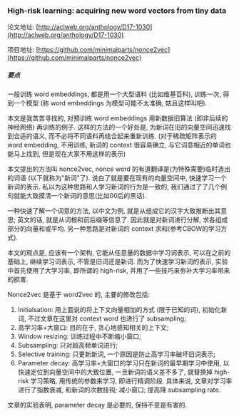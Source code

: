 ### High-risk learning: acquiring new word vectors from tiny data

论文地址: [http://aclweb.org/anthology/D17-1030](http://aclweb.org/anthology/D17-1030)

项目地址: [https://github.com/minimalparts/nonce2vec](https://github.com/minimalparts/nonce2vec)

##### 要点

一般训练 word embeddings, 都是用一个大型语料 (比如维基百科), 训练一次, 得到一个模型 (称 word embeddings 为模型可能不太准确, 姑且这样叫吧).

本文是我苦苦寻找的, 对预训练 word embeddings 用新数据旧算法 (即非后续的神经网络) 再训练的例子. 这样的方法的一个好处是, 为新词在旧的向量空间迅速找到合适的语义, 而不必将不同语料再结合起来重新训练. (对于稀疏矩阵表示的 word embedding, 不用训练, 新词的 context 很容易确立, 与它词意相近的单词也能马上找到, 但是现在大家不用这样的表示)

本文提出的方法叫 nonce2vec, nonce word 的有道翻译是(为特殊需要)临时造出的词语 (以下就称为"新词"了). 说白了就是要在现有的向量空间中, 快速学习一个新词的表示. 私以为这种思路和人学习新词的行为是一致的, 我们通过了了几个例句就能大致摸清一个新词的意思(比如00后的黑话).

一种快速了解一个词意的方法, 以中文为例, 就是从组成它的汉字大致推断出其意思; 英文的话, 就是从词根和前后缀等信息了. 因此就是对新词进行分解, 求各组成部分的向量和或平均. 另一种思路是对新词的 context 求和(参考CBOW的学习方式).

本文的观点是, 应该有一个架构, 它能从任意量的数据中学习词表示, 可以在之前的基础上, 继续学习词表示, 不管是旧词还是新词. 而为了快速学习新词的表示, 实验中首先使用了大学习率, 即所谓的 high-risk, 并用了一些技巧来弥补大学习率带来的损害.

Nonce2vec 是基于 word2vec 的, 主要的修改包括:

1. Initialsation: 用上面说的将上下文向量相加的方式 (限于已知的词), 初始化新词, 不过文章在这里对 context word 也进行了 subsampling;
2. 高学习率+大窗口: 目的在于, 贪心地感知相关的上下文;
3. Window resizing: 训练过程中不断缩小窗口;
4. Subsampling: 只对超高频单词进行;
5. Selective training: 只更新新词, 一个原因是防止高学习率破坏旧词表示;
6. Parameter decay: 高学习率+大窗口的学习只在新词的最早期学习中使用, 以快速定位到向量空间中的大致位置, 一旦新词的语义差不多了, 就替换掉 high-risk 学习策略, 用传统的参数来学习, 即进行精调阶段. 具体来说, 文章对学习率进行了指数衰减, 和新词的次数挂钩; 减小窗口; 提高降 subsampling rate.

文章的实验表明, parameter decay 是必要的, 保持不变是有害的.
